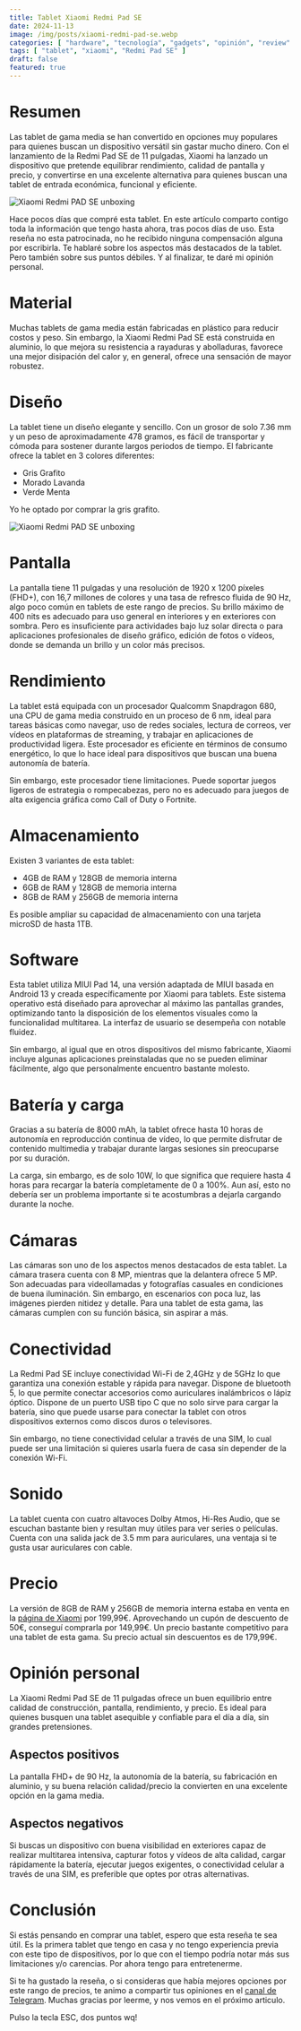 ```yaml
---
title: Tablet Xiaomi Redmi Pad SE
date: 2024-11-13
image: /img/posts/xiaomi-redmi-pad-se.webp
categories: [ "hardware", "tecnología", "gadgets", "opinión", "review" ]
tags: [ "tablet", "xiaomi", "Redmi Pad SE" ]
draft: false
featured: true
---
```


# Resumen

Las tablet de gama media se han convertido en opciones muy populares para quienes buscan un dispositivo versátil sin gastar mucho dinero. Con el lanzamiento de la Redmi Pad SE de 11 pulgadas, Xiaomi ha lanzado un dispositivo que pretende equilibrar rendimiento, calidad de pantalla y precio, y convertirse en una excelente alternativa para quienes buscan una tablet de entrada económica, funcional y eficiente.

![Xiaomi Redmi PAD SE unboxing](/img/tablet-xiaomi-redmi-pad-se-unboxing.webp)

Hace pocos días que compré esta tablet. En este artículo comparto contigo toda la información que tengo hasta ahora, tras pocos días de uso. Esta reseña no esta patrocinada, no he recibido ninguna compensación alguna por escribirla. Te hablaré sobre los aspectos más destacados de la tablet. Pero también sobre sus puntos débiles. Y al finalizar, te daré mi opinión personal.

# Material

Muchas tablets de gama media están fabricadas en plástico para reducir costos y peso. Sin embargo, la Xiaomi Redmi Pad SE está construida en aluminio, lo que mejora su resistencia a rayaduras y abolladuras, favorece una mejor disipación del calor y, en general, ofrece una sensación de mayor robustez.

# Diseño

La tablet tiene un diseño elegante y sencillo. Con un grosor de solo 7.36 mm y un peso de aproximadamente 478 gramos, es fácil de transportar y cómoda para sostener durante largos periodos de tiempo. El fabricante ofrece la tablet en 3 colores diferentes:

- Gris Grafito
- Morado Lavanda
- Verde Menta

Yo he optado por comprar la gris grafito.

![Xiaomi Redmi PAD SE unboxing](/img/tablet-xiaomi-redmi-pad-se-unboxing2.webp)

# Pantalla

La pantalla tiene 11 pulgadas y una resolución de 1920 x 1200 píxeles (FHD+), con 16,7 millones de colores y una tasa de refresco fluida de 90 Hz, algo poco común en tablets de este rango de precios. Su brillo máximo de 400 nits es adecuado para uso general en interiores y en exteriores con sombra. Pero es insuficiente para actividades bajo luz solar directa o para aplicaciones profesionales de diseño gráfico, edición de fotos o vídeos, donde se demanda un brillo y un color más precisos.

# Rendimiento

La tablet está equipada con un procesador Qualcomm Snapdragon 680, una CPU de gama media construido en un proceso de 6 nm, ideal para tareas básicas como navegar, uso de redes sociales, lectura de correos, ver vídeos en plataformas de streaming, y trabajar en aplicaciones de productividad ligera. Este procesador es eficiente en términos de consumo energético, lo que lo hace ideal para dispositivos que buscan una buena autonomía de batería.

Sin embargo, este procesador tiene limitaciones. Puede soportar juegos ligeros de estrategia o rompecabezas, pero no es adecuado para juegos de alta exigencia gráfica como Call of Duty o Fortnite.

# Almacenamiento

Existen 3 variantes de esta tablet:

- 4GB de RAM y 128GB de memoria interna
- 6GB de RAM y 128GB de memoria interna
- 8GB de RAM y 256GB de memoria interna

Es posible ampliar su capacidad de almacenamiento con una tarjeta microSD de hasta 1TB.

# Software

Esta tablet utiliza MIUI Pad 14, una versión adaptada de MIUI basada en Android 13 y creada específicamente por Xiaomi para tablets. Este sistema operativo está diseñado para aprovechar al máximo las pantallas grandes, optimizando tanto la disposición de los elementos visuales como la funcionalidad multitarea. La interfaz de usuario se desempeña con notable fluidez.

Sin embargo, al igual que en otros dispositivos del mismo fabricante, Xiaomi incluye algunas aplicaciones preinstaladas que no se pueden eliminar fácilmente, algo que personalmente encuentro bastante molesto.

# Batería y carga

Gracias a su batería de 8000 mAh, la tablet ofrece hasta 10 horas de autonomía en reproducción continua de vídeo, lo que permite disfrutar de contenido multimedia y trabajar durante largas sesiones sin preocuparse por su duración.

La carga, sin embargo, es de solo 10W, lo que significa que requiere hasta 4 horas para recargar la batería completamente de 0 a 100%. Aun así, esto no debería ser un problema importante si te acostumbras a dejarla cargando durante la noche.

# Cámaras

Las cámaras son uno de los aspectos menos destacados de esta tablet. La cámara trasera cuenta con 8 MP, mientras que la delantera ofrece 5 MP. Son adecuadas para videollamadas y fotografías casuales en condiciones de buena iluminación. Sin embargo, en escenarios con poca luz, las imágenes pierden nitidez y detalle. Para una tablet de esta gama, las cámaras cumplen con su función básica, sin aspirar a más.

# Conectividad

La Redmi Pad SE incluye conectividad Wi-Fi de 2,4GHz y de 5GHz lo que garantiza una conexión estable y rápida para navegar. Dispone de bluetooth 5, lo que permite conectar accesorios como auriculares inalámbricos o lápiz óptico. Dispone de un puerto USB tipo C que no solo sirve para cargar la batería, sino que puede usarse para conectar la tablet con otros dispositivos externos como discos duros o televisores.

Sin embargo, no tiene conectividad celular a través de una SIM, lo cual puede ser una limitación si quieres usarla fuera de casa sin depender de la conexión Wi-Fi.

# Sonido

La tablet cuenta con cuatro altavoces Dolby Atmos, Hi-Res Audio, que se escuchan bastante bien y resultan muy útiles para ver series o películas. Cuenta con una salida jack de 3.5 mm para auriculares, una ventaja si te gusta usar auriculares con cable.

# Precio

La versión de 8GB de RAM y 256GB de memoria interna estaba en venta en la [página de Xiaomi](https://www.mi.com) por 199,99€. Aprovechando un cupón de descuento de 50€, conseguí comprarla por 149,99€. Un precio bastante competitivo para una tablet de esta gama. Su precio actual sin descuentos es de 179,99€.

# Opinión personal

La Xiaomi Redmi Pad SE de 11 pulgadas ofrece un buen equilibrio entre calidad de construcción, pantalla, rendimiento, y precio. Es ideal para quienes busquen una tablet asequible y confiable para el día a día, sin grandes pretensiones.

## Aspectos positivos

La pantalla FHD+ de 90 Hz, la autonomía de la batería, su fabricación en aluminio, y su buena relación calidad/precio la convierten en una excelente opción en la gama media.

## Aspectos negativos

Si buscas un dispositivo con buena visibilidad en exteriores capaz de realizar multitarea intensiva, capturar fotos y vídeos de alta calidad, cargar rápidamente la batería, ejecutar juegos exigentes, o conectividad celular a través de una SIM, es preferible que optes por otras alternativas.

# Conclusión

Si estás pensando en comprar una tablet, espero que esta reseña te sea útil. Es la primera tablet que tengo en casa y no tengo experiencia previa con este tipo de dispositivos, por lo que con el tiempo podría notar más sus limitaciones y/o carencias. Por ahora tengo para entretenerme.

Si te ha gustado la reseña, o si consideras que había mejores opciones por este rango de precios, te animo a compartir tus opiniones en el [canal de Telegram](https://t.me/lateclaescape). Muchas gracias por leerme, y nos vemos en el próximo articulo.

Pulso la tecla ESC, dos puntos wq!

